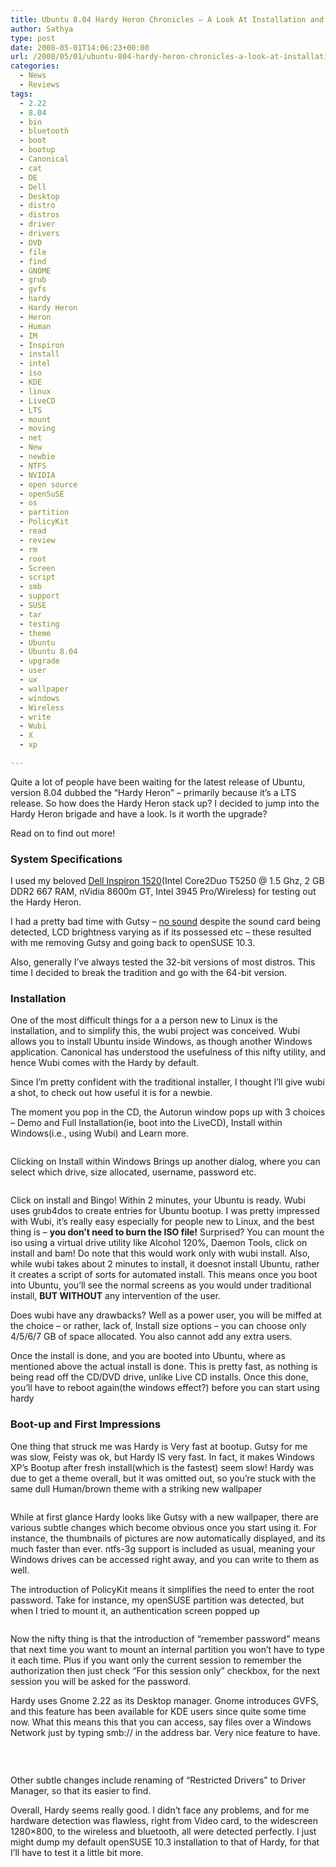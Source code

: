 ```yaml
---
title: Ubuntu 8.04 Hardy Heron Chronicles – A Look At Installation and First Glance
author: Sathya
type: post
date: 2008-05-01T14:06:23+00:00
url: /2008/05/01/ubuntu-804-hardy-heron-chronicles-a-look-at-installation-and-first-glance/
categories:
  - News
  - Reviews
tags:
  - 2.22
  - 8.04
  - bin
  - bluetooth
  - boot
  - bootup
  - Canonical
  - cat
  - DE
  - Dell
  - Desktop
  - distro
  - distros
  - driver
  - drivers
  - DVD
  - file
  - find
  - GNOME
  - grub
  - gvfs
  - hardy
  - Hardy Heron
  - Heron
  - Human
  - IM
  - Inspiron
  - install
  - intel
  - iso
  - KDE
  - linux
  - LiveCD
  - LTS
  - mount
  - moving
  - net
  - New
  - newbie
  - NTFS
  - NVIDIA
  - open source
  - openSuSE
  - os
  - partition
  - PolicyKit
  - read
  - review
  - rm
  - root
  - Screen
  - script
  - smb
  - support
  - SUSE
  - tar
  - testing
  - theme
  - Ubuntu
  - Ubuntu 8.04
  - upgrade
  - user
  - ux
  - wallpaper
  - windows
  - Wireless
  - write
  - Wubi
  - X
  - xp

---
```

Quite a lot of people have been waiting for the latest release of Ubuntu, version 8.04 dubbed the &#8220;Hardy Heron&#8221; &#8211; primarily because it&#8217;s a LTS release. So how does the Hardy Heron stack up? I decided to jump into the Hardy Heron brigade and have a look. Is it worth the upgrade?

Read on to find out more!

### System Specifications

I used my beloved <a href="https://sathyasays.com/2007/12/02/dell-inspiron-1520-review/" target="_blank">Dell Inspiron 1520</a>(Intel Core2Duo T5250 @ 1.5 Ghz, 2 GB DDR2 667 RAM, nVidia 8600m GT, Intel 3945 Pro/Wireless) for testing out the Hardy Heron.

I had a pretty bad time with Gutsy &#8211; <a href="https://sathyasays.com/2007/12/09/fixing-no-sound-bug-on-dell-inspiron-1520-in-ubuntu-gutsy/" target="_blank">no sound</a> despite the sound card being detected, LCD brightness varying as if its possessed etc &#8211; these resulted with me removing Gutsy and going back to openSUSE 10.3.

Also, generally I&#8217;ve always tested the 32-bit versions of most distros. This time I decided to break the tradition and go with the 64-bit version.

<!--more-->

### Installation

One of the most difficult things for a a person new to Linux is the installation, and to simplify this, the wubi project was conceived. Wubi allows you to install Ubuntu inside Windows, as though another Windows application. Canonical has understood the usefulness of this nifty utility, and hence Wubi comes with the Hardy by default.

Since I&#8217;m pretty confident with the traditional installer, I thought I&#8217;ll give wubi a shot, to check out how useful it is for a newbie.

The moment you pop in the CD, the Autorun window pops up with 3 choices &#8211; Demo and Full Installation(ie, boot into the LiveCD), Install within Windows(i.e., using Wubi) and Learn more.

<p style="text-align: center;">
  <a href="https://www.flickr.com/photos/sathyabhat/2456149305/"><img src="https://farm3.static.flickr.com/2260/2456149305_4a85167043_m.jpg" alt="" /></a>
</p>

<p style="text-align: left;">
  Clicking on Install within Windows Brings up another dialog, where you can select which drive, size allocated, username, password etc.
</p>

<p style="text-align: center;">
  <a href="https://www.flickr.com/photos/sathyabhat/2457062430/"><img src="https://farm4.static.flickr.com/3024/2457062430_bc55b333d0_m.jpg" alt="" /></a>
</p>

<p style="text-align: left;">
  Click on install and Bingo! Within 2 minutes, your Ubuntu is ready. Wubi uses grub4dos to create entries for Ubuntu bootup. I was pretty impressed with Wubi, it&#8217;s really easy especially for people new to Linux, and the best thing is &#8211; <strong>you don&#8217;t need to burn the ISO file!</strong> Surprised? You can mount the iso using a virtual drive utility like Alcohol 120%, Daemon Tools, click on install and bam! Do note that this would work only with wubi install. Also, while wubi takes about 2 minutes to install, it doesnot install Ubuntu, rather it creates a script of sorts for automated install. This means once you boot into Ubuntu, you&#8217;ll see the normal screens as you would under traditional install, <strong>BUT WITHOUT</strong> any intervention of the user.
</p>

<p style="text-align: left;">
  Does wubi have any drawbacks? Well as a power user, you will be miffed at the choice &#8211; or rather, lack of, Install size options &#8211; you can choose only 4/5/6/7 GB of space allocated. You also cannot add any extra users.
</p>

<p style="text-align: left;">
  Once the install is done, and you are booted into Ubuntu, where as mentioned above the actual install is done. This is pretty fast, as nothing is being read off the CD/DVD drive, unlike Live CD installs. Once this done, you&#8217;ll have to reboot again(the windows effect?) before you can start using hardy
</p>

### Boot-up and First Impressions

One thing that struck me was Hardy is Very fast at bootup. Gutsy for me was slow, Feisty was ok, but Hardy IS very fast. In fact, it makes Windows XP&#8217;s Bootup after fresh install(which is the fastest) seem slow! Hardy was due to get a theme overall, but it was omitted out, so you&#8217;re stuck with the same dull Human/brown theme with a striking new wallpaper

<p style="text-align: center;">
  <a href="https://www.flickr.com/photos/sathyabhat/2455951321/"><img src="https://farm3.static.flickr.com/2363/2456776456_ff1ccdf5f5_m.jpg" alt=""   /></a>
</p>

<p style="text-align: left;">
  While at first glance Hardy looks like Gutsy with a new wallpaper, there are various subtle changes which become obvious once you start using it. For instance, the thumbnails of pictures are now automatically displayed, and its much faster than ever. ntfs-3g support is included as usual, meaning your Windows drives can be accessed right away, and you can write to them as well.
</p>

<p style="text-align: left;">
  The introduction of PolicyKit means it simplifies the need to enter the root password. Take for instance, my openSUSE partition was detected, but when I tried to mount it, an authentication screen popped up
</p>

<p style="text-align: center;">
  <a href="https://www.flickr.com/photos/sathyabhat/2455945925/"><img src="https://farm3.static.flickr.com/2286/2455945925_bdc3c7fe07_m.jpg" alt=""   /></a>
</p>

<p style="text-align: left;">
  Now the nifty thing is that the introduction of &#8220;remember password&#8221; means that next time you want to mount an internal partition you won&#8217;t have to type it each time. Plus if you want only the current session to remember the authorization then just check &#8220;For this session only&#8221; checkbox, for the next session you will be asked for the password.
</p>

<p style="text-align: left;">
  Hardy uses Gnome 2.22 as its Desktop manager. Gnome introduces GVFS, and this feature has been available for KDE users since quite some time now. What this means this that you can access, say files over a Windows Network just by typing smb://<ip-address> in the address bar. Very nice feature to have.
</p>

<p style="text-align: left;">
  <a href="https://www.flickr.com/photos/sathyabhat/2456888870/"><img src="https://farm4.static.flickr.com/3228/2456888870_a27991263e_m.jpg" alt="" /></a> <a href="https://www.flickr.com/photos/sathyabhat/2455950591/"><img src="https://farm4.static.flickr.com/3194/2455950591_a46489e0ac_m.jpg" alt=""   /></a>
</p>

<p style="text-align: center;">
  <a href="https://www.flickr.com/photos/sathyabhat/2455951321/"><img src="https://farm3.static.flickr.com/2415/2455951321_5ac4ea37d4_m.jpg" alt=""   /></a>
</p>

<p style="text-align: left;">
  Other subtle changes include renaming of &#8220;Restricted Drivers&#8221; to Driver Manager, so that its easier to find.
</p>

<p style="text-align: left;">
  Overall, Hardy seems really good. I didn&#8217;t face any problems, and for me hardware detection was flawless, right from Video card, to the widescreen 1280&#215;800, to the wireless and bluetooth, all were detected perfectly. I just might dump my default openSUSE 10.3 installation to that of Hardy, for that I&#8217;ll have to test it a little bit more.
</p>

<p style="text-align: left;">
  <p style="text-align: left;">
